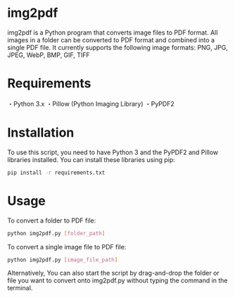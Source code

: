 # img2pdf
img2pdf is a Python program that converts image files to PDF format. All images in a folder can be converted to PDF format and combined into a single PDF file.
It currently supports the following image formats: PNG, JPG, JPEG, WebP, BMP, GIF, TIFF

# Requirements
・Python 3.x
・Pillow (Python Imaging Library)
・PyPDF2

# Installation
To use this script, you need to have Python 3 and the PyPDF2 and Pillow libraries installed. You can install these libraries using pip:
```bash
pip install -r requirements.txt
```

# Usage
To convert a folder to PDF file:
```bash
python img2pdf.py [folder_path]
```

To convert a single image file to PDF file:
```bash
python img2pdf.py [image_file_path]
```

Alternatively, You can also start the script by drag-and-drop the folder or file you want to convert onto img2pdf.py without typing the command in the terminal.
